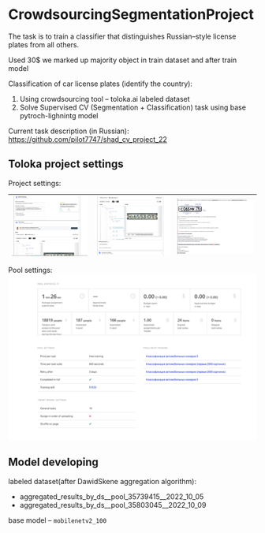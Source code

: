 # CrowdsourcingSegmentationProject
The task is to train a classifier that distinguishes Russian–style license plates from all others.

Used 30$ we marked up majority object in train dataset and after train model 

Classification of car license plates (identify the country): 
1. Using crowdsourcing tool – toloka.ai labeled dataset 
2. Solve Supervised CV (Segmentation + Classification) task using base pytroch-lighnintg model

Current task description (in Russian): https://github.com/pilot7747/shad_cv_project_22

## Toloka project settings
Project settings:

| ![](img/project/proj_1.png)  | ![](img/project/proj_2.png)  |  ![](img/project/proj_3.png) |
|---|---|---|

Pool settings:
 ![pool_settings](img/pool_settings/pool_1.png)

## Model developing
labeled dataset(after DawidSkene aggregation algorithm):
 - aggregated_results_by_ds__pool_35739415__2022_10_05
 - aggregated_results_by_ds__pool_35803045__2022_10_09

base model – `mobilenetv2_100`


